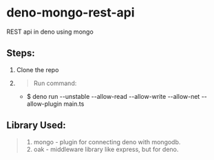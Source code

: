 # deno-mongo-rest-api

REST api in deno using mongo

## Steps:

1. Clone the repo
2. > Run command:
   - \$ deno run --unstable --allow-read --allow-write --allow-net --allow-plugin main.ts

## Library Used:

> 1. mongo - plugin for connecting deno with mongodb.
> 2. oak - middleware library like express, but for deno.
